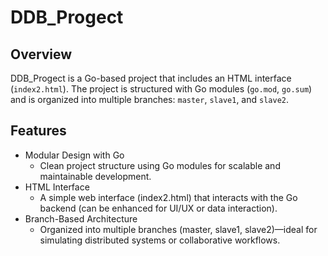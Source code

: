 # DDB_Progect

## Overview

DDB_Progect is a Go-based project that includes an HTML interface (`index2.html`). The project is structured with Go modules (`go.mod`, `go.sum`) and is organized into multiple branches: `master`, `slave1`, and `slave2`.

## Features

- Modular Design with Go
  - Clean project structure using Go modules for scalable and maintainable development.
- HTML Interface
  - A simple web interface (index2.html) that interacts with the Go backend (can be enhanced for UI/UX or data interaction).
- Branch-Based Architecture
  - Organized into multiple branches (master, slave1, slave2)—ideal for simulating distributed systems or collaborative workflows.
